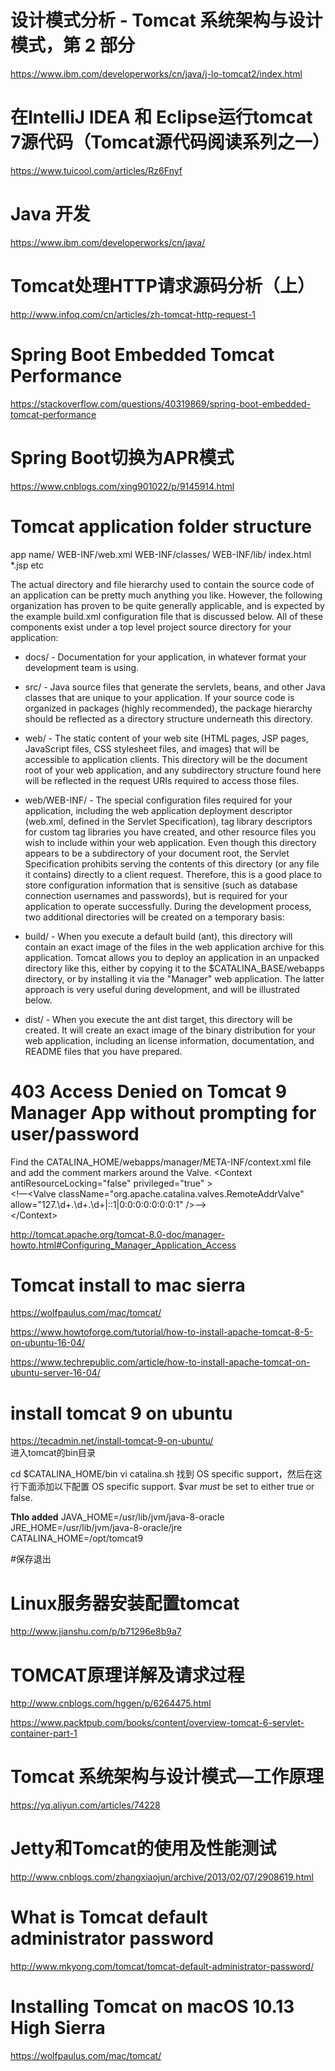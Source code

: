 # 设计模式分析 - Tomcat 系统架构与设计模式，第 2 部分
https://www.ibm.com/developerworks/cn/java/j-lo-tomcat2/index.html
# 在IntelliJ IDEA 和 Eclipse运行tomcat 7源代码（Tomcat源代码阅读系列之一）
https://www.tuicool.com/articles/Rz6Fnyf
# Java 开发
https://www.ibm.com/developerworks/cn/java/
# Tomcat处理HTTP请求源码分析（上）
http://www.infoq.com/cn/articles/zh-tomcat-http-request-1
# Spring Boot Embedded Tomcat Performance
https://stackoverflow.com/questions/40319869/spring-boot-embedded-tomcat-performance
# Spring Boot切换为APR模式
https://www.cnblogs.com/xing901022/p/9145914.html

# Tomcat application folder structure
app name/
    WEB-INF/web.xml
    WEB-INF/classes/
    WEB-INF/lib/
    index.html
    *.jsp etc

The actual directory and file hierarchy used to contain the source code of an application can be pretty much anything you like. However, the following organization has proven to be quite generally applicable, and is expected by the example build.xml configuration file that is discussed below. All of these components exist under a top level project source directory for your application:
* docs/ - Documentation for your application, in whatever format your development team is using.

* src/ - Java source files that generate the servlets, beans, and other Java classes that are unique to your application. If your source code is organized in packages (highly recommended), the package hierarchy should be reflected as a directory structure underneath this directory.

* web/ - The static content of your web site (HTML pages, JSP pages, JavaScript files, CSS stylesheet files, and images) that will be accessible to application clients. This directory will be the document root of your web application, and any subdirectory structure found here will be reflected in the request URIs required to access those files.

* web/WEB-INF/ - The special configuration files required for your application, including the web application deployment descriptor (web.xml, defined in the Servlet Specification), tag library descriptors for custom tag libraries you have created, and other resource files you wish to include within your web application. Even though this directory appears to be a subdirectory of your document root, the Servlet Specification prohibits serving the contents of this directory (or any file it contains) directly to a client request. Therefore, this is a good place to store configuration information that is sensitive (such as database connection usernames and passwords), but is required for your application to operate successfully.
During the development process, two additional directories will be created on a temporary basis:
* build/ - When you execute a default build (ant), this directory will contain an exact image of the files in the web application archive for this application. Tomcat allows you to deploy an application in an unpacked directory like this, either by copying it to the $CATALINA_BASE/webapps directory, or by installing it via the "Manager" web application. The latter approach is very useful during development, and will be illustrated below. 

* dist/ - When you execute the ant dist target, this directory will be created. It will create an exact image of the binary distribution for your web application, including an license information, documentation, and README files that you have prepared.

# 403 Access Denied on Tomcat 9 Manager App without prompting for user/password
Find the CATALINA_HOME/webapps/manager/META-INF/context.xml file and add the comment markers around the Valve.
\<Context antiResourceLocking="false" privileged="true" > <br>
\<!—\<Valve className="org.apache.catalina.valves.RemoteAddrValve" allow="127\.\d+\.\d+\.\d+|::1|0:0:0:0:0:0:0:1" /\>--\><br>
\</Context\>

http://tomcat.apache.org/tomcat-8.0-doc/manager-howto.html#Configuring_Manager_Application_Access

# Tomcat install to mac sierra
https://wolfpaulus.com/mac/tomcat/

https://www.howtoforge.com/tutorial/how-to-install-apache-tomcat-8-5-on-ubuntu-16-04/

https://www.techrepublic.com/article/how-to-install-apache-tomcat-on-ubuntu-server-16-04/

# install tomcat 9 on ubuntu
https://tecadmin.net/install-tomcat-9-on-ubuntu/<br>
进入tomcat的bin目录 

cd $CATALINA_HOME/bin vi catalina.sh 找到 
OS specific support，然后在这行下面添加以下配置 
OS specific support. $var _must_ be set to either true or false. 

**Thlo added**
JAVA_HOME=/usr/lib/jvm/java-8-oracle<br>
JRE_HOME=/usr/lib/jvm/java-8-oracle/jre<br>
CATALINA_HOME=/opt/tomcat9<br>

#保存退出
# Linux服务器安装配置tomcat
http://www.jianshu.com/p/b71296e8b9a7

# TOMCAT原理详解及请求过程
http://www.cnblogs.com/hggen/p/6264475.html

https://www.packtpub.com/books/content/overview-tomcat-6-servlet-container-part-1
# Tomcat 系统架构与设计模式—工作原理
https://yq.aliyun.com/articles/74228
# Jetty和Tomcat的使用及性能测试
http://www.cnblogs.com/zhangxiaojun/archive/2013/02/07/2908619.html

# What is Tomcat default administrator password
http://www.mkyong.com/tomcat/tomcat-default-administrator-password/

# Installing Tomcat on macOS 10.13 High Sierra
https://wolfpaulus.com/mac/tomcat/
